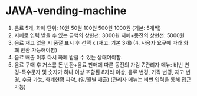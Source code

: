 # JAVA-vending-machine
1. 음료 5개, 화폐 단위: 10원 50원 100원 500원 1000원 (기본: 5개씩)
2. 지폐로 입력 받을 수 있는 금액의 상한선: 3000원
   지폐+동전의 상현선: 5000원
3. 음료 재고 없을 시 품절 표시 후 선택 x (재고: 기본 3개)
(4. 사용자 요구에 따라 화폐 반환 가능해야함)
5. 음료 배출 이후 다시 화폐 받을 수 있는 상태여야함.
6. 음료 구매 후 거스름 돈 반환+음료 판매에 따른 동전의 가감
7.관리자 메뉴: 비번 변경-특수문자 및 숫자가 하나 이상 포함된 8자리 이상, 음료 변경, 가격 변경, 재고 변경, 수금 가능, 화폐현황 파악, (일/월별 매출)
  (관리자 메뉴는 비번 입력을 통해 접근 가능)
